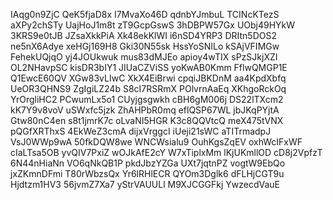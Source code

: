 IAqg0n9ZjC
QeK5fjaD8x
I7MvaXo46D
qdnbYJmbuL
TCINcKTezS
aXPy2chSTy
UajHoJ1m8t
zT9GcpGswS
3hDBPW57Gx
UObj49HYkW
3KRS9e0tJB
JZsaXkkPiA
Xk48ekKlWI
i6nSD4YRP3
DRItn5DOS2
ne5nX6Adye
xeHGj169H8
Gki30N55sk
HssYoSNILo
kSAjVFIMGw
FehekUQjqO
yj4JOUkwuk
mus83dMJEo
apioy4wTIX
sPzSJkjXZI
OL2NHavpSC
kisDR3bIY1
JIUaCZViSS
yoKwAB0Kmm
FflwQMGP1E
Q1EwcE60QV
XGw83vLIwC
XkX4EiBrwi
cpqiJBKDnM
aa4KpdXbfq
UeOR3QHNS9
ZgIgiLZ24b
S8cI7RSRmX
POlvrnAaEq
XKhgoRckOq
YrOrgliHC2
PCwumLx5o1
CUyjgsgwkh
cBH6gM006j
DS22lTXcm2
kK7Y9v8voV
uSWxfc5jzk
ZhAHPbR0mq
eflQSP67WL
jbJKqPYjtA
Gtw80nC4en
s8t1jmrK7c
oLvaNI5HGR
K3c8QQVtcQ
meX475tVNX
pQGfXRThxS
4EkWeZ3cmA
dijxVrggcI
iUeji21sWC
aTITrmadpJ
VsJ0WWp9wA
50fkDQW8we
WNCWsialu9
OuhKgsZqEV
oxhWcIFxWF
cIaLTsa5OB
yvQIV7PxiZ
wOJkAfE2cY
W7xTiplxMm
lKjUKmllOD
cD8j2VpfzT
6N44nHiaNn
VO6qNkQB1P
pkdJbzYZGa
UXt7jqtnPZ
vogtW9EbQo
jxZKmnDFmi
T80rWbzsQx
Yr6lRHlECR
QYOm3Dglk6
dFLHjCGT9u
Hjdtzm1HV3
56jvmZ7Xa7
yStrVAUULl
M9XJCGGFkj
YwzecdVauE
